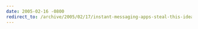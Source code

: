 ```yaml
---
date: 2005-02-16 -0800
redirect_to: /archive/2005/02/17/instant-messaging-apps-steal-this-idea.aspx/
---
```

